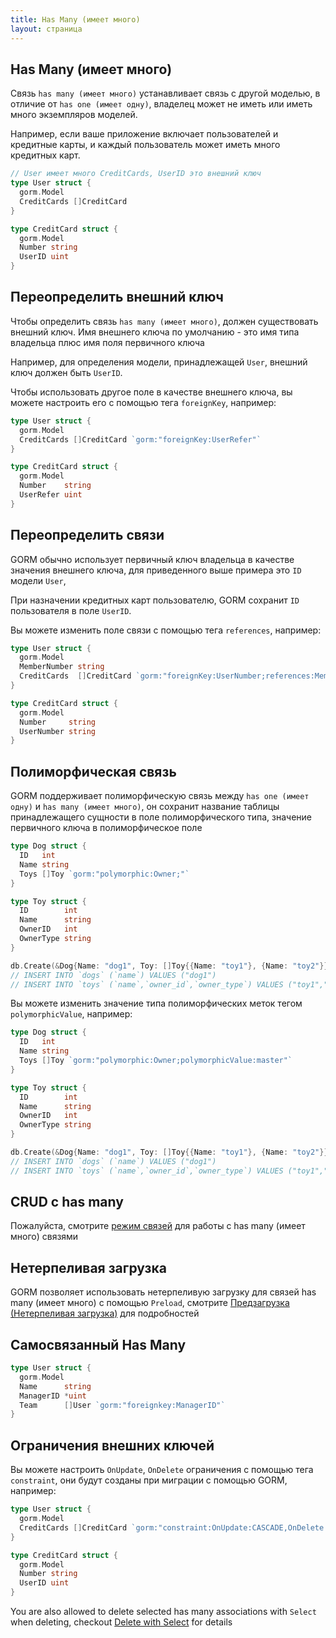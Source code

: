 ```yaml
---
title: Has Many (имеет много)
layout: страница
---
```


## Has Many (имеет много)

Связь `has many (имеет много)` устанавливает связь с другой моделью, в отличие от `has one (имеет одну)`, владелец может не иметь или иметь много экземпляров моделей.

Например, если ваше приложение включает пользователей и кредитные карты, и каждый пользователь может иметь много кредитных карт.

```go
// User имеет много CreditCards, UserID это внешний ключ
type User struct {
  gorm.Model
  CreditCards []CreditCard
}

type CreditCard struct {
  gorm.Model
  Number string
  UserID uint
}
```

## Переопределить внешний ключ

Чтобы определить связь `has many (имеет много)`, должен существовать внешний ключ. Имя внешнего ключа по умолчанию - это имя типа владельца плюс имя поля первичного ключа

Например, для определения модели, принадлежащей `User`, внешний ключ должен быть `UserID`.

Чтобы использовать другое поле в качестве внешнего ключа, вы можете настроить его с помощью тега `foreignKey`, например:

```go
type User struct {
  gorm.Model
  CreditCards []CreditCard `gorm:"foreignKey:UserRefer"`
}

type CreditCard struct {
  gorm.Model
  Number    string
  UserRefer uint
}
```

## Переопределить связи

GORM обычно использует первичный ключ владельца в качестве значения внешнего ключа, для приведенного выше примера это `ID` модели `User`,

При назначении кредитных карт пользователю, GORM сохранит `ID` пользователя в поле `UserID`.

Вы можете изменить поле связи с помощью тега `references`, например:

```go
type User struct {
  gorm.Model
  MemberNumber string
  CreditCards  []CreditCard `gorm:"foreignKey:UserNumber;references:MemberNumber"`
}

type CreditCard struct {
  gorm.Model
  Number     string
  UserNumber string
}
```

## Полиморфическая связь

GORM поддерживает полиморфическую связь между `has one (имеет одну)` и `has many (имеет много)`, он сохранит название таблицы принадлежащего сущности в поле полиморфического типа, значение первичного ключа в полиморфическое поле

```go
type Dog struct {
  ID   int
  Name string
  Toys []Toy `gorm:"polymorphic:Owner;"`
}

type Toy struct {
  ID        int
  Name      string
  OwnerID   int
  OwnerType string
}

db.Create(&Dog{Name: "dog1", Toy: []Toy{{Name: "toy1"}, {Name: "toy2"}}})
// INSERT INTO `dogs` (`name`) VALUES ("dog1")
// INSERT INTO `toys` (`name`,`owner_id`,`owner_type`) VALUES ("toy1","1","dogs"), ("toy2","1","dogs")
```

Вы можете изменить значение типа полиморфических меток тегом `polymorphicValue`, например:

```go
type Dog struct {
  ID   int
  Name string
  Toys []Toy `gorm:"polymorphic:Owner;polymorphicValue:master"`
}

type Toy struct {
  ID        int
  Name      string
  OwnerID   int
  OwnerType string
}

db.Create(&Dog{Name: "dog1", Toy: []Toy{{Name: "toy1"}, {Name: "toy2"}}})
// INSERT INTO `dogs` (`name`) VALUES ("dog1")
// INSERT INTO `toys` (`name`,`owner_id`,`owner_type`) VALUES ("toy1","1","master"), ("toy2","1","master")
```

## CRUD с has many

Пожалуйста, смотрите [режим связей](associations.html#Association-Mode) для работы с has many (имеет много) связями

## Нетерпеливая загрузка

GORM позволяет использовать нетерпеливую загрузку для связей has many (имеет много) с помощью `Preload`, смотрите [Предзагрузка (Нетерпеливая загрузка)](preload.html) для подробностей

## Самосвязанный Has Many

```go
type User struct {
  gorm.Model
  Name      string
  ManagerID *uint
  Team      []User `gorm:"foreignkey:ManagerID"`
}
```

## Ограничения внешних ключей

Вы можете настроить `OnUpdate`, `OnDelete` ограничения с помощью тега `constraint`, они будут созданы при миграции с помощью GORM, например:

```go
type User struct {
  gorm.Model
  CreditCards []CreditCard `gorm:"constraint:OnUpdate:CASCADE,OnDelete:SET NULL;"`
}

type CreditCard struct {
  gorm.Model
  Number string
  UserID uint
}
```

You are also allowed to delete selected has many associations with `Select` when deleting, checkout [Delete with Select](associations.html#delete_with_select) for details
